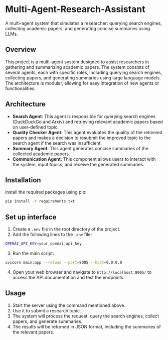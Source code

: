 # Multi-Agent-Research-Assistant
A multi-agent system that simulates a researcher: querying search engines, collecting academic papers, and generating concise summaries using LLMs.
## Overview
This project is a multi-agent system designed to assist researchers in gathering and summarizing academic papers. The system consists of several agents, each with specific roles, including querying search engines, collecting papers, and generating summaries using large language models. The architecture is modular, allowing for easy integration of new agents or functionalities.
## Architecture
- **Search Agent**: This agent is responsible for querying search engines (DuckDuckGo and Arxiv) and retrieving relevant academic papers based on user-defined topic.
- **Quality Checker Agent**: This agent evaluates the quality of the retrieved papers and makes a decision to resubmit the improved topic to the search agent if the search was insufficient.
- **Summary Agent**: This agent generates concise summaries of the collected academic papers.
- **Communication Agent**: This component allows users to interact with the system, input topics, and receive the generated summaries.

## Installation
install the required packages using pip:
```bash
pip install -r requirements.txt
```
## Set up interface
1. Create a `.env` file in the root directory of the project.
2. Add the following lines to the `.env` file:
```bash
OPENAI_API_KEY=your_openai_api_key
```
3. Run the main script:
```bash
uvicorn main:app --reload --port=8005 --host=0.0.0.0 
```
4. Open your web browser and navigate to `http://localhost:8005/` to access the API documentation and test the endpoints.

## Usage
1. Start the server using the command mentioned above.
2. Use it to submit a research topic.
3. The system will process the request, query the search engines, collect papers, and generate summaries.
4. The results will be returned in JSON format, including the summaries of the relevant papers.
